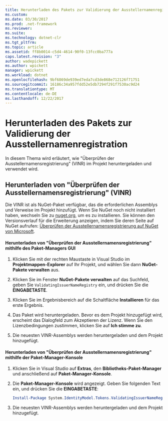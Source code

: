 ```yaml
---
title: Herunterladen des Pakets zur Validierung der Ausstellernamenregistration
ms.custom: 
ms.date: 03/30/2017
ms.prod: .net-framework
ms.reviewer: 
ms.suite: 
ms.technology: dotnet-clr
ms.tgt_pltfrm: 
ms.topic: article
ms.assetid: ff8b0014-c5d4-4614-90f0-13fcc0ba777a
caps.latest.revision: "3"
author: wadepickett
ms.author: wpickett
manager: wpickett
ms.workload: dotnet
ms.openlocfilehash: 9bf6869de939ed7eda7cd3de868e712126f71751
ms.sourcegitcommit: 16186c34a957fdd52e5db7294f291f7530ac9d24
ms.translationtype: MT
ms.contentlocale: de-DE
ms.lasthandoff: 12/22/2017
---
```

# <a name="downloading-the-validating-issuer-name-registry-package"></a>Herunterladen des Pakets zur Validierung der Ausstellernamenregistration
In diesem Thema wird erläutert, wie "Überprüfen der Ausstellernamensregistrierung" (VINR) im Projekt heruntergeladen und verwendet wird.  
  
## <a name="downloading-the-validating-issuer-name-registry"></a>Herunterladen von "Überprüfen der Ausstellernamensregistrierung" (VINR)  
 Die VINR ist als NuGet-Paket verfügbar, das die erforderlichen Assemblys und Verweise im Projekt hinzufügt. Wenn Sie NuGet noch nicht installiert haben, wechseln Sie zu [nuget.org](http://nuget.org), um es zu installieren. Sie können den Versionsverlauf für die Erweiterung anzeigen, indem Sie deren Seite auf NuGet aufrufen: [Überprüfen der Ausstellernamensregistrierung auf NuGet von Microsoft](https://nuget.org/packages/System.IdentityModel.Tokens.ValidatingIssuerNameRegistry/).  
  
#### <a name="downloading-the-validating-issuer-name-registry-by-using-the-package-manager-gui"></a>Herunterladen von "Überprüfen der Ausstellernamensregistrierung" mithilfe des Paket-Managers GUI  
  
1.  Klicken Sie mit der rechten Maustaste in Visual Studio im **Projektmappen-Explorer** auf Ihr Projekt, und wählen Sie dann **NuGet-Pakete verwalten** aus.  
  
2.  Klicken Sie im Fenster **NuGet-Pakete verwalten** auf das Suchfeld, geben Sie `ValidatingIssuerNameRegistry` ein, und drücken Sie die **EINGABETASTE**.  
  
3.  Klicken Sie im Ergebnisbereich auf die Schaltfläche **Installieren** für das erste Ergebnis.  
  
4.  Das Paket wird heruntergeladen. Bevor es dem Projekt hinzugefügt wird, erscheint das Dialogfeld zum Akzeptieren der Lizenz. Wenn Sie den Lizenzbedingungen zustimmen, klicken Sie auf **Ich stimme zu**.  
  
5.  Die neuesten VINR-Assemblys werden heruntergeladen und dem Projekt hinzugefügt.  
  
#### <a name="downloading-the-validating-issuer-name-registry-by-using-the-package-manager-console"></a>Herunterladen von "Überprüfen der Ausstellernamensregistrierung" mithilfe der Paket-Manager-Konsole  
  
1.  Klicken Sie in Visual Studio auf **Extras**, den **Bibliotheks-Paket-Manager** und anschließend auf **Paket-Manager-Konsole**.  
  
2.  Die **Paket-Manager-Konsole** wird angezeigt. Geben Sie folgenden Text ein, und drücken Sie die **EINGABETASTE**:  
  
    ```powershell  
    Install-Package System.IdentityModel.Tokens.ValidatingIssuerNameRegistry  
    ```  
  
3.  Die neuesten VINR-Assemblys werden heruntergeladen und dem Projekt hinzugefügt.
